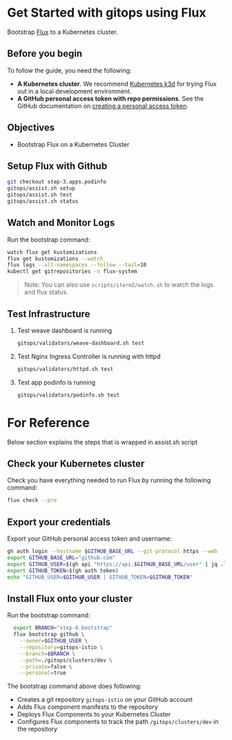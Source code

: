 # Get Started with gitops using Flux

Bootstrap [Flux](https://fluxcd.io/) to a Kubernetes cluster.

## Before you begin

To follow the guide, you need the following:

- **A Kubernetes cluster**. We recommend [Kubernetes k3d](https://k3d.io) for trying Flux out in a local development environment.
- **A GitHub personal access token with repo permissions**. See the GitHub documentation on [creating a personal access token](https://help.github.com/en/github/authenticating-to-github/creating-a-personal-access-token-for-the-command-line).

## Objectives

- Bootstrap Flux on a Kubernetes Cluster

## Setup Flux with Github

```sh
git checkout step-3.apps.podinfo
gitops/assist.sh setup 
gitops/assist.sh test
gitops/assist.sh status 
```


## Watch and Monitor Logs

Run the bootstrap command:

```sh
watch flux get kustomizations
flux get kustomizations --watch
flux logs --all-namespaces --follow --tail=10
kubectl get gitrepositories -n flux-system
```

> Note: You can also use `scripts/iterm2/watch.sh` to watch the logs and flux status. 


## Test Infrastructure

1. Test weave dashboard is running
    ```sh
    gitops/validators/weave-dashboard.sh test
    ```
2. Test Nginx Ingress Controller is running with httpd 
    ```sh
    gitops/validators/httpd.sh test
    ```
3. Test app podinfo is running
    ```sh
    gitops/validators/podinfo.sh test
    ```

# For Reference 

Below section explains the steps that is wrapped in assist.sh script

## Check your Kubernetes cluster

Check you have everything needed to run Flux by running the following command:

```bash
flux check --pre
```

## Export your credentials

Export your GitHub personal access token and username:

```sh
gh auth login --hostname $GITHUB_BASE_URL --git-protocol https --web
export GITHUB_BASE_URL="github.com"
export GITHUB_USER=$(gh api "https://api.$GITHUB_BASE_URL/user" | jq .login | tr -d '"')
export GITHUB_TOKEN=$(gh auth token)
echo "GITHUB_USER=$GITHUB_USER | GITHUB_TOKEN=$GITHUB_TOKEN" 
```

## Install Flux onto your cluster

Run the bootstrap command:

```sh
  export BRANCH="step-0.bootstrap"
  flux bootstrap github \
    --owner=$GITHUB_USER \
    --repository=gitops-istio \
    --branch=$BRANCH \
    --path=./gitops/clusters/dev \
    --private=false \
    --personal=true
```

The bootstrap command above does following:

- Creates a git repository `gitops-istio` on your GitHub account
- Adds Flux component manifests to the repository
- Deploys Flux Components to your Kubernetes Cluster
- Configures Flux components to track the path `/gitops/clusters/dev` in the repository


